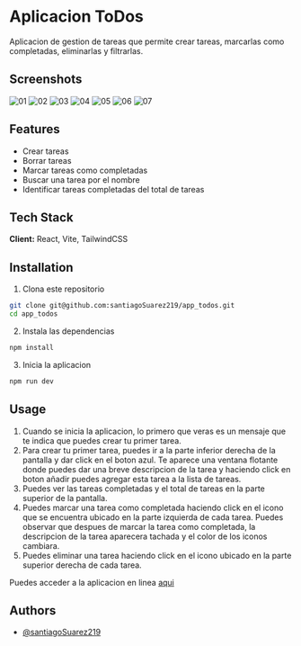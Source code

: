 
# Aplicacion ToDos

Aplicacion de gestion de tareas que permite crear tareas, marcarlas como completadas, eliminarlas y filtrarlas.

## Screenshots

![01](https://github.com/santiagoSuarez219/app_todos/assets/113563666/2251997d-6519-42b4-a153-3978b6d0e545)
![02](https://github.com/santiagoSuarez219/app_todos/assets/113563666/df8489e2-234b-4b06-93db-6bc2eb4ac736)
![03](https://github.com/santiagoSuarez219/app_todos/assets/113563666/3cd4baaf-90cd-4fe4-a431-1e5aff545fc0)
![04](https://github.com/santiagoSuarez219/app_todos/assets/113563666/dc47e48e-8501-4da0-bee4-d47e0b6c65e1)
![05](https://github.com/santiagoSuarez219/app_todos/assets/113563666/69d979bc-7670-4ddb-90b0-16bf8192aff6)
![06](https://github.com/santiagoSuarez219/app_todos/assets/113563666/ed82fd47-9d1e-4499-911b-454af0d45174)
![07](https://github.com/santiagoSuarez219/app_todos/assets/113563666/b30dfddc-9c8f-463f-8f22-be3532a0d323)

## Features

- Crear tareas
- Borrar tareas
- Marcar tareas como completadas
- Buscar una tarea por el nombre
- Identificar tareas completadas del total de tareas


## Tech Stack

**Client:** React, Vite, TailwindCSS

## Installation

1. Clona este repositorio
```bash
git clone git@github.com:santiagoSuarez219/app_todos.git
cd app_todos
```
2. Instala las dependencias
```bash
npm install
```
3. Inicia la aplicacion
```bash
npm run dev
```
    
## Usage

1. Cuando se inicia la aplicacion, lo primero que veras es un mensaje que te indica que puedes crear tu primer tarea.
2. Para crear tu primer tarea, puedes ir a la parte inferior derecha de la pantalla y dar click en el boton azul. Te aparece una ventana flotante donde puedes dar una breve descripcion de la tarea y haciendo click en boton añadir puedes agregar esta tarea a la lista de tareas. 
3. Puedes ver las tareas completadas y el total de tareas en la parte superior de la pantalla.
4. Puedes marcar una tarea como completada haciendo click en el icono que se encuentra ubicado en la parte izquierda de cada tarea. Puedes observar que despues de marcar la tarea como completada, la descripcion de la tarea aparecera tachada y el color de los iconos cambiara.
5. Puedes eliminar una tarea haciendo click en el icono ubicado en la parte superior derecha de cada tarea.

Puedes acceder a la aplicacion en linea [aqui](https://app-todos-l7c2u3s6m-santiago-suarez-cortes-projects.vercel.app)

## Authors

- [@santiagoSuarez219](https://github.com/santiagoSuarez219)
